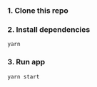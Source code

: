 ### 1. Clone this repo

### 2. Install dependencies

```
yarn
```

### 3. Run app

```
yarn start
```

